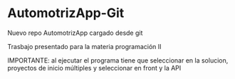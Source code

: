 # AutomotrizApp-Git
Nuevo repo AutomotrizApp cargado desde git

Trasbajo presentado para la materia programación II

IMPORTANTE: al ejecutar el programa tiene que seleccionar en la solucion, proyectos de inicio múltiples y seleccionar en front y la API
